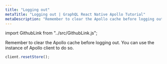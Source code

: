 ```yaml
---
title: "Logging out"
metaTitle: "Logging out | GraphQL React Native Apollo Tutorial"
metaDescription: "Remember to clear the Apollo cache before logging out. You can use the instance of Apollo client to do so."
---
```



import GithubLink from "../src/GithubLink.js";

Remember to clear the Apollo cache before logging out. You can use the instance of Apollo client to do so.

<GithubLink link="https://github.com/hasura/learn-graphql/blob/master/tutorials/mobile/react-native-apollo/app-final/src/screens/LogoutScreen.js" text="LogoutScreen.js"/>

```js
client.resetStore();
```
